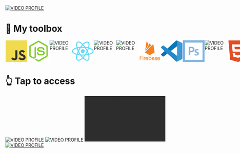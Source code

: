 <a href="#" target="_blank">
<img class="vid-container" src="vid.gif" width="100vw" alt="VIDEO PROFILE" />
</a>
<h1>🧰 My toolbox</h1>
<div style="display: flex; width: 100vw;">
        <img src="https://raw.githubusercontent.com/devicons/devicon/1119b9f84c0290e0f0b38982099a2bd027a48bf1/icons/javascript/javascript-original.svg" width="7.2%" alt="VIDEO PROFILE" />
        <img src="https://raw.githubusercontent.com/devicons/devicon/1119b9f84c0290e0f0b38982099a2bd027a48bf1/icons/nodejs/nodejs-plain.svg" width="7.2%" alt="VIDEO PROFILE" />
        <img src="https://raw.githubusercontent.com/CyrisXD/CyrisXD/master/assets/ExpressJS.png" width="7.2%" alt="VIDEO PROFILE" />
        <img src="https://raw.githubusercontent.com/devicons/devicon/1119b9f84c0290e0f0b38982099a2bd027a48bf1/icons/react/react-original.svg" width="7.2%" alt="VIDEO PROFILE" />
        <img src="https://raw.githubusercontent.com/CyrisXD/CyrisXD/master/assets/NextJS.png" width="7.2%" alt="VIDEO PROFILE" />
        <img src="https://raw.githubusercontent.com/CyrisXD/CyrisXD/master/assets/TailwindCSS.png" width="7.2%" alt="VIDEO PROFILE" />
        <img src="https://raw.githubusercontent.com/devicons/devicon/1119b9f84c0290e0f0b38982099a2bd027a48bf1/icons/firebase/firebase-plain-wordmark.svg" width="7.2%" alt="VIDEO PROFILE" />
        <img src="https://raw.githubusercontent.com/devicons/devicon/1119b9f84c0290e0f0b38982099a2bd027a48bf1/icons/vscode/vscode-original.svg" width="7.2%" alt="VIDEO PROFILE" />
        <img src="https://raw.githubusercontent.com/devicons/devicon/1119b9f84c0290e0f0b38982099a2bd027a48bf1/icons/photoshop/photoshop-line.svg" width="7.2%" alt="VIDEO PROFILE" />
        <img src="https://raw.githubusercontent.com/CyrisXD/CyrisXD/master/assets/Github.png" width="7.2%" alt="VIDEO PROFILE" />
        <img src="https://raw.githubusercontent.com/devicons/devicon/1119b9f84c0290e0f0b38982099a2bd027a48bf1/icons/html5/html5-plain.svg" width="7.2%" alt="VIDEO PROFILE" />
        <img src="https://raw.githubusercontent.com/devicons/devicon/1119b9f84c0290e0f0b38982099a2bd027a48bf1/icons/css3/css3-original.svg" width="7.2%" alt="VIDEO PROFILE" />
      </div>
<h1>👆 Tap to access</h1>
<a href="https://www.facebook.com/huycuong.23" target="_blank">
<img class="vid-container" src="fac.gif" width="50%" alt="VIDEO PROFILE" />
</a><a href="https://www.instagram.com/huycuong.23/" target="_blank">
<img class="vid-container" src="ins.gif" width="50%" alt="VIDEO PROFILE" />
</a><a href="https://github.com/QuyZuong/" target="_blank">
<img class="vid-container" src="git.gif" width="50%" alt="VIDEO PROFILE" />
</a><a href="https://mail.google.com/mail/u/0/#inbox?compose=GTvVlcSGMSqnxJwWPkxKQrfqdfnkhmqLDfwwtlFMxGFWJwcwTsJWjxKVJCMCHHlhkvgptMbLhqTdH" target="_blank">
<img class="vid-container" src="mail.gif" width="50%" alt="VIDEO PROFILE" />
</a>
